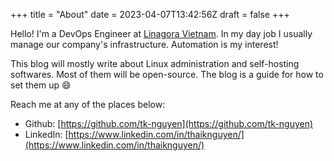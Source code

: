 +++
title = "About"
date = 2023-04-07T13:42:56Z
draft = false
+++

Hello! I'm a DevOps Engineer at [Linagora Vietnam](https://linagora.vn/). In my day job I usually manage our company's infrastructure. Automation is my interest!

This blog will mostly write about Linux administration and self-hosting softwares. Most of them will be open-source. The blog is a guide for how to set them up 😄

Reach me at any of the places below:

- Github: [https://github.com/tk-nguyen](https://github.com/tk-nguyen)
- LinkedIn: [https://www.linkedin.com/in/thaiknguyen/](https://www.linkedin.com/in/thaiknguyen/)
